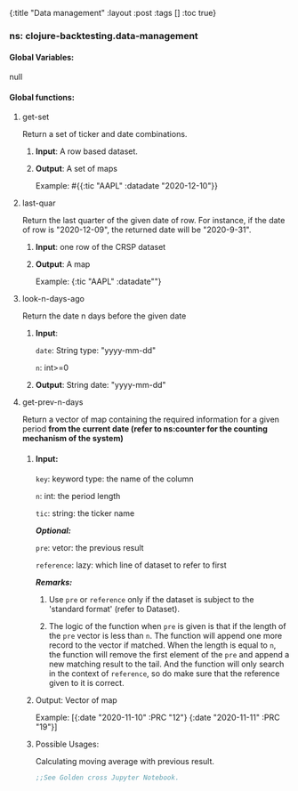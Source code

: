 {:title "Data management"
 :layout :post
 :tags  []
 :toc true}
 
 ### ns: clojure-backtesting.data-management

#### Global Variables:

null

#### Global functions:

1. get-set

   Return a set of ticker and date combinations.

   1. **Input**: A row based dataset.

   2. **Output**: A set of maps

      Example: #{{:tic "AAPL" :datadate "2020-12-10"}}

2. last-quar

   Return the last quarter of the given date of row. For instance, if the date of row is "2020-12-09", the returned date will be "2020-9-31".

   1. **Input**: one row of the CRSP dataset

   2. **Output**: A map

      Example: {:tic "AAPL" :datadate""}

3. look-n-days-ago

   Return the date n days before the given date

   1. **Input**: 

      `date`: String type: "yyyy-mm-dd"

      `n`: int>=0

   2. **Output**: String date: "yyyy-mm-dd"

4. get-prev-n-days

   Return a vector of map containing the required information for a given period **from the current date (refer to ns:counter for the counting mechanism of the system)**

   1. #### **Input**: 

      `key`: keyword type: the name of the column

      `n`: int: the period length

      `tic`: string: the ticker name

      ***Optional:***

      `pre`: vetor: the previous result

      `reference`: lazy: which line of dataset to refer to first

      ***Remarks:***

      1. Use `pre` or `reference` only if the dataset is subject to the 'standard format' (refer to Dataset).

      2. The logic of the function when `pre` is given is that if the length of the `pre` vector is less than `n`. The function will append one more record to the vector if matched. When the length is equal to `n`, the function will remove the first element of the `pre` and append a new matching result to the tail. And the function will only search in the context of `reference`, so do make sure that the reference given to it is correct.

   2. Output: Vector of map

      Example: [{:date "2020-11-10" :PRC "12"} {:date "2020-11-11" :PRC "19"}]

   3. Possible Usages: 

      Calculating moving average with previous result.

      ```clojure
      ;;See Golden cross Jupyter Notebook.
      ```

      
